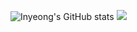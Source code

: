 
![Inyeong's GitHub stats](https://github-readme-stats.vercel.app/api?username=swimmin99&show_icons=true&theme=graywhite)
<img src="https://github-readme-stats.vercel.app/api/top-langs/?username=swimmin99&layout=compact"><br><br>
